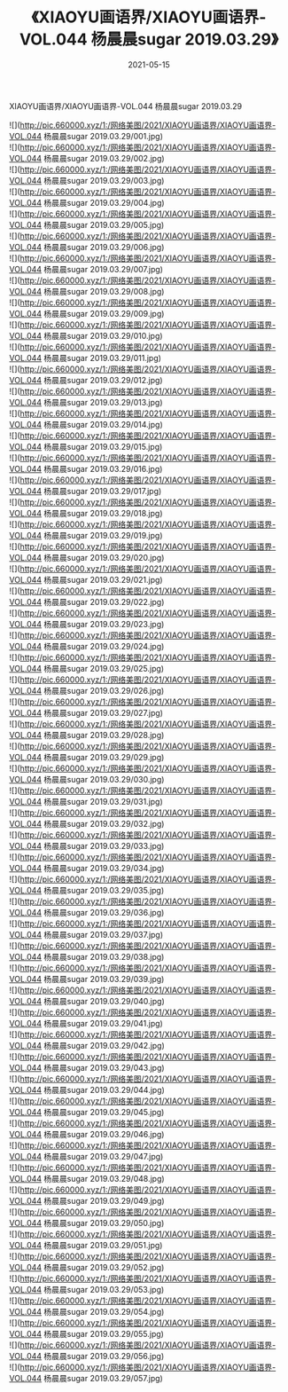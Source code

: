 ﻿---
layout: post
title:  《XIAOYU画语界/XIAOYU画语界-VOL.044 杨晨晨sugar 2019.03.29》
date:   2021-05-15
img: http://pic.660000.xyz/1:/网络美图/2021/XIAOYU画语界/XIAOYU画语界-VOL.044 杨晨晨sugar 2019.03.29/000.jpg
categories: [美女, 清纯, 唯美]
---

XIAOYU画语界/XIAOYU画语界-VOL.044 杨晨晨sugar 2019.03.29

 ![](http://pic.660000.xyz/1:/网络美图/2021/XIAOYU画语界/XIAOYU画语界-VOL.044 杨晨晨sugar 2019.03.29/001.jpg) <br>![](http://pic.660000.xyz/1:/网络美图/2021/XIAOYU画语界/XIAOYU画语界-VOL.044 杨晨晨sugar 2019.03.29/002.jpg) <br>![](http://pic.660000.xyz/1:/网络美图/2021/XIAOYU画语界/XIAOYU画语界-VOL.044 杨晨晨sugar 2019.03.29/003.jpg) <br>![](http://pic.660000.xyz/1:/网络美图/2021/XIAOYU画语界/XIAOYU画语界-VOL.044 杨晨晨sugar 2019.03.29/004.jpg) <br>![](http://pic.660000.xyz/1:/网络美图/2021/XIAOYU画语界/XIAOYU画语界-VOL.044 杨晨晨sugar 2019.03.29/005.jpg) <br>![](http://pic.660000.xyz/1:/网络美图/2021/XIAOYU画语界/XIAOYU画语界-VOL.044 杨晨晨sugar 2019.03.29/006.jpg) <br>![](http://pic.660000.xyz/1:/网络美图/2021/XIAOYU画语界/XIAOYU画语界-VOL.044 杨晨晨sugar 2019.03.29/007.jpg) <br>![](http://pic.660000.xyz/1:/网络美图/2021/XIAOYU画语界/XIAOYU画语界-VOL.044 杨晨晨sugar 2019.03.29/008.jpg) <br>![](http://pic.660000.xyz/1:/网络美图/2021/XIAOYU画语界/XIAOYU画语界-VOL.044 杨晨晨sugar 2019.03.29/009.jpg) <br>![](http://pic.660000.xyz/1:/网络美图/2021/XIAOYU画语界/XIAOYU画语界-VOL.044 杨晨晨sugar 2019.03.29/010.jpg) <br>![](http://pic.660000.xyz/1:/网络美图/2021/XIAOYU画语界/XIAOYU画语界-VOL.044 杨晨晨sugar 2019.03.29/011.jpg) <br>![](http://pic.660000.xyz/1:/网络美图/2021/XIAOYU画语界/XIAOYU画语界-VOL.044 杨晨晨sugar 2019.03.29/012.jpg) <br>![](http://pic.660000.xyz/1:/网络美图/2021/XIAOYU画语界/XIAOYU画语界-VOL.044 杨晨晨sugar 2019.03.29/013.jpg) <br>![](http://pic.660000.xyz/1:/网络美图/2021/XIAOYU画语界/XIAOYU画语界-VOL.044 杨晨晨sugar 2019.03.29/014.jpg) <br>![](http://pic.660000.xyz/1:/网络美图/2021/XIAOYU画语界/XIAOYU画语界-VOL.044 杨晨晨sugar 2019.03.29/015.jpg) <br>![](http://pic.660000.xyz/1:/网络美图/2021/XIAOYU画语界/XIAOYU画语界-VOL.044 杨晨晨sugar 2019.03.29/016.jpg) <br>![](http://pic.660000.xyz/1:/网络美图/2021/XIAOYU画语界/XIAOYU画语界-VOL.044 杨晨晨sugar 2019.03.29/017.jpg) <br>![](http://pic.660000.xyz/1:/网络美图/2021/XIAOYU画语界/XIAOYU画语界-VOL.044 杨晨晨sugar 2019.03.29/018.jpg) <br>![](http://pic.660000.xyz/1:/网络美图/2021/XIAOYU画语界/XIAOYU画语界-VOL.044 杨晨晨sugar 2019.03.29/019.jpg) <br>![](http://pic.660000.xyz/1:/网络美图/2021/XIAOYU画语界/XIAOYU画语界-VOL.044 杨晨晨sugar 2019.03.29/020.jpg) <br>![](http://pic.660000.xyz/1:/网络美图/2021/XIAOYU画语界/XIAOYU画语界-VOL.044 杨晨晨sugar 2019.03.29/021.jpg) <br>![](http://pic.660000.xyz/1:/网络美图/2021/XIAOYU画语界/XIAOYU画语界-VOL.044 杨晨晨sugar 2019.03.29/022.jpg) <br>![](http://pic.660000.xyz/1:/网络美图/2021/XIAOYU画语界/XIAOYU画语界-VOL.044 杨晨晨sugar 2019.03.29/023.jpg) <br>![](http://pic.660000.xyz/1:/网络美图/2021/XIAOYU画语界/XIAOYU画语界-VOL.044 杨晨晨sugar 2019.03.29/024.jpg) <br>![](http://pic.660000.xyz/1:/网络美图/2021/XIAOYU画语界/XIAOYU画语界-VOL.044 杨晨晨sugar 2019.03.29/025.jpg) <br>![](http://pic.660000.xyz/1:/网络美图/2021/XIAOYU画语界/XIAOYU画语界-VOL.044 杨晨晨sugar 2019.03.29/026.jpg) <br>![](http://pic.660000.xyz/1:/网络美图/2021/XIAOYU画语界/XIAOYU画语界-VOL.044 杨晨晨sugar 2019.03.29/027.jpg) <br>![](http://pic.660000.xyz/1:/网络美图/2021/XIAOYU画语界/XIAOYU画语界-VOL.044 杨晨晨sugar 2019.03.29/028.jpg) <br>![](http://pic.660000.xyz/1:/网络美图/2021/XIAOYU画语界/XIAOYU画语界-VOL.044 杨晨晨sugar 2019.03.29/029.jpg) <br>![](http://pic.660000.xyz/1:/网络美图/2021/XIAOYU画语界/XIAOYU画语界-VOL.044 杨晨晨sugar 2019.03.29/030.jpg) <br>![](http://pic.660000.xyz/1:/网络美图/2021/XIAOYU画语界/XIAOYU画语界-VOL.044 杨晨晨sugar 2019.03.29/031.jpg) <br>![](http://pic.660000.xyz/1:/网络美图/2021/XIAOYU画语界/XIAOYU画语界-VOL.044 杨晨晨sugar 2019.03.29/032.jpg) <br>![](http://pic.660000.xyz/1:/网络美图/2021/XIAOYU画语界/XIAOYU画语界-VOL.044 杨晨晨sugar 2019.03.29/033.jpg) <br>![](http://pic.660000.xyz/1:/网络美图/2021/XIAOYU画语界/XIAOYU画语界-VOL.044 杨晨晨sugar 2019.03.29/034.jpg) <br>![](http://pic.660000.xyz/1:/网络美图/2021/XIAOYU画语界/XIAOYU画语界-VOL.044 杨晨晨sugar 2019.03.29/035.jpg) <br>![](http://pic.660000.xyz/1:/网络美图/2021/XIAOYU画语界/XIAOYU画语界-VOL.044 杨晨晨sugar 2019.03.29/036.jpg) <br>![](http://pic.660000.xyz/1:/网络美图/2021/XIAOYU画语界/XIAOYU画语界-VOL.044 杨晨晨sugar 2019.03.29/037.jpg) <br>![](http://pic.660000.xyz/1:/网络美图/2021/XIAOYU画语界/XIAOYU画语界-VOL.044 杨晨晨sugar 2019.03.29/038.jpg) <br>![](http://pic.660000.xyz/1:/网络美图/2021/XIAOYU画语界/XIAOYU画语界-VOL.044 杨晨晨sugar 2019.03.29/039.jpg) <br>![](http://pic.660000.xyz/1:/网络美图/2021/XIAOYU画语界/XIAOYU画语界-VOL.044 杨晨晨sugar 2019.03.29/040.jpg) <br>![](http://pic.660000.xyz/1:/网络美图/2021/XIAOYU画语界/XIAOYU画语界-VOL.044 杨晨晨sugar 2019.03.29/041.jpg) <br>![](http://pic.660000.xyz/1:/网络美图/2021/XIAOYU画语界/XIAOYU画语界-VOL.044 杨晨晨sugar 2019.03.29/042.jpg) <br>![](http://pic.660000.xyz/1:/网络美图/2021/XIAOYU画语界/XIAOYU画语界-VOL.044 杨晨晨sugar 2019.03.29/043.jpg) <br>![](http://pic.660000.xyz/1:/网络美图/2021/XIAOYU画语界/XIAOYU画语界-VOL.044 杨晨晨sugar 2019.03.29/044.jpg) <br>![](http://pic.660000.xyz/1:/网络美图/2021/XIAOYU画语界/XIAOYU画语界-VOL.044 杨晨晨sugar 2019.03.29/045.jpg) <br>![](http://pic.660000.xyz/1:/网络美图/2021/XIAOYU画语界/XIAOYU画语界-VOL.044 杨晨晨sugar 2019.03.29/046.jpg) <br>![](http://pic.660000.xyz/1:/网络美图/2021/XIAOYU画语界/XIAOYU画语界-VOL.044 杨晨晨sugar 2019.03.29/047.jpg) <br>![](http://pic.660000.xyz/1:/网络美图/2021/XIAOYU画语界/XIAOYU画语界-VOL.044 杨晨晨sugar 2019.03.29/048.jpg) <br>![](http://pic.660000.xyz/1:/网络美图/2021/XIAOYU画语界/XIAOYU画语界-VOL.044 杨晨晨sugar 2019.03.29/049.jpg) <br>![](http://pic.660000.xyz/1:/网络美图/2021/XIAOYU画语界/XIAOYU画语界-VOL.044 杨晨晨sugar 2019.03.29/050.jpg) <br>![](http://pic.660000.xyz/1:/网络美图/2021/XIAOYU画语界/XIAOYU画语界-VOL.044 杨晨晨sugar 2019.03.29/051.jpg) <br>![](http://pic.660000.xyz/1:/网络美图/2021/XIAOYU画语界/XIAOYU画语界-VOL.044 杨晨晨sugar 2019.03.29/052.jpg) <br>![](http://pic.660000.xyz/1:/网络美图/2021/XIAOYU画语界/XIAOYU画语界-VOL.044 杨晨晨sugar 2019.03.29/053.jpg) <br>![](http://pic.660000.xyz/1:/网络美图/2021/XIAOYU画语界/XIAOYU画语界-VOL.044 杨晨晨sugar 2019.03.29/054.jpg) <br>![](http://pic.660000.xyz/1:/网络美图/2021/XIAOYU画语界/XIAOYU画语界-VOL.044 杨晨晨sugar 2019.03.29/055.jpg) <br>![](http://pic.660000.xyz/1:/网络美图/2021/XIAOYU画语界/XIAOYU画语界-VOL.044 杨晨晨sugar 2019.03.29/056.jpg) <br>![](http://pic.660000.xyz/1:/网络美图/2021/XIAOYU画语界/XIAOYU画语界-VOL.044 杨晨晨sugar 2019.03.29/057.jpg) <br>